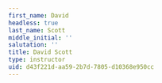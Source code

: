 ```yaml
---
first_name: David
headless: true
last_name: Scott
middle_initial: ''
salutation: ''
title: David Scott
type: instructor
uid: d43f221d-aa59-2b7d-7805-d10368e950cc
---
```

